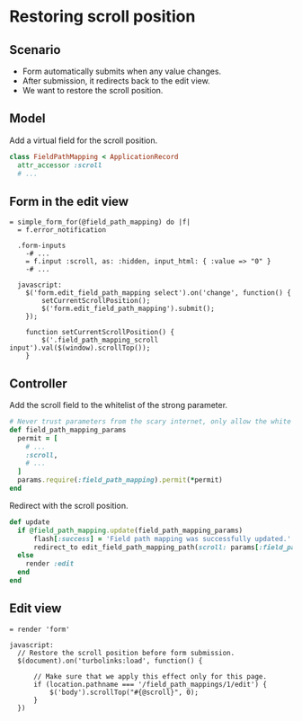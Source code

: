 # Restoring scroll position

## Scenario
- Form automatically submits when any value changes.
- After submission, it redirects back to the edit view.
- We want to restore the scroll position.

## Model

Add a virtual field for the scroll position.

```rb
class FieldPathMapping < ApplicationRecord
  attr_accessor :scroll
  # ...
```

## Form in the edit view

```slim
= simple_form_for(@field_path_mapping) do |f|
  = f.error_notification

  .form-inputs
    -# ...
    = f.input :scroll, as: :hidden, input_html: { :value => "0" }
    -# ...

  javascript:
    $('form.edit_field_path_mapping select').on('change', function() {
        setCurrentScrollPosition();
        $('form.edit_field_path_mapping').submit();
    });

    function setCurrentScrollPosition() {
        $('.field_path_mapping_scroll input').val($(window).scrollTop());
    }
```


## Controller

Add the scroll field to the whitelist of the strong parameter.

```rb
# Never trust parameters from the scary internet, only allow the white list through.
def field_path_mapping_params
  permit = [
    # ...
    :scroll,
    # ...
  ]
  params.require(:field_path_mapping).permit(*permit)
end
```

Redirect with the scroll position.

```rb
def update
  if @field_path_mapping.update(field_path_mapping_params)
      flash[:success] = 'Field path mapping was successfully updated.'
      redirect_to edit_field_path_mapping_path(scroll: params[:field_path_mapping][:scroll])
  else
    render :edit
  end
end
```

## Edit view

```slim
= render 'form'

javascript:
  // Restore the scroll position before form submission.
  $(document).on('turbolinks:load', function() {

      // Make sure that we apply this effect only for this page.
      if (location.pathname === '/field_path_mappings/1/edit') {
          $('body').scrollTop("#{@scroll}", 0);
      }
  })
```
